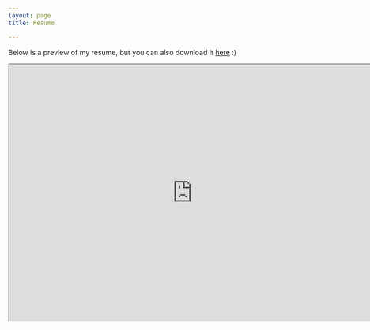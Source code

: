 ```yaml
---
layout: page
title: Resume

---
```


Below is a preview of my resume, but you can also download it [here](https://alexnguyen9.github.io/misc/Alex%20Nguyen%20Resume.pdf) :)

<iframe src="https://drive.google.com/file/d/1tqBbRoGXFvMSORe9KM6OjWs_gr5nwzH-/preview" width="740" height="520" align="middle"></iframe>

